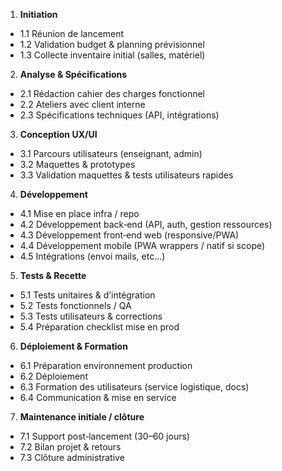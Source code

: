 1. **Initiation**

* 1.1 Réunion de lancement
* 1.2 Validation budget & planning prévisionnel
* 1.3 Collecte inventaire initial (salles, matériel)

2. **Analyse & Spécifications**

* 2.1 Rédaction cahier des charges fonctionnel
* 2.2 Ateliers avec client interne
* 2.3 Spécifications techniques (API, intégrations)

3. **Conception UX/UI**

* 3.1 Parcours utilisateurs (enseignant, admin)
* 3.2 Maquettes & prototypes
* 3.3 Validation maquettes & tests utilisateurs rapides

4. **Développement**

* 4.1 Mise en place infra / repo
* 4.2 Développement back‑end (API, auth, gestion ressources)
* 4.3 Développement front‑end web (responsive/PWA)
* 4.4 Développement mobile (PWA wrappers / natif si scope)
* 4.5 Intégrations (envoi mails, etc...)

5. **Tests & Recette**

* 5.1 Tests unitaires & d’intégration
* 5.2 Tests fonctionnels / QA
* 5.3 Tests utilisateurs & corrections
* 5.4 Préparation checklist mise en prod

6. **Déploiement & Formation**

* 6.1 Préparation environnement production
* 6.2 Déploiement
* 6.3 Formation des utilisateurs (service logistique, docs)
* 6.4 Communication & mise en service

7. **Maintenance initiale / clôture**

* 7.1 Support post‑lancement (30–60 jours)
* 7.2 Bilan projet & retours
* 7.3 Clôture administrative
